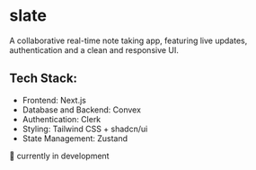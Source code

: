 # slate

A collaborative real-time note taking app, featuring live updates, authentication and a clean and responsive UI.

## Tech Stack:

- Frontend: Next.js
- Database and Backend: Convex
- Authentication: Clerk
- Styling: Tailwind CSS + shadcn/ui
- State Management: Zustand

🚧 currently in development

